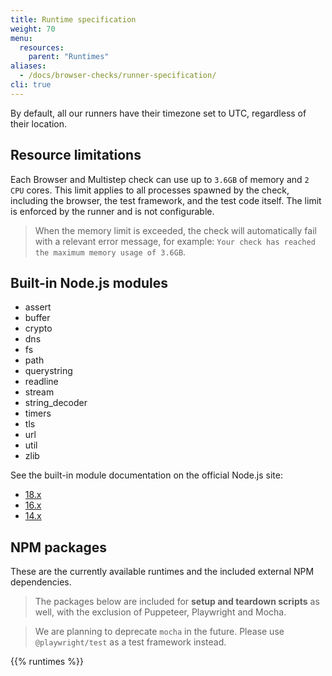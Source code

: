 ```yaml
---
title: Runtime specification
weight: 70
menu:
  resources:
    parent: "Runtimes"
aliases:
  - /docs/browser-checks/runner-specification/
cli: true
---
```


By default, all our runners have their timezone set to UTC, regardless of their location.

## Resource limitations
Each Browser and Multistep check can use up to `3.6GB` of memory and `2 CPU` cores. 
This limit applies to all processes spawned by the check, including the browser, the test framework, and the test code itself.
The limit is enforced by the runner and is not configurable. 

> When the memory limit is exceeded, 
the check will automatically fail with a relevant error message, for example: `Your check has reached the maximum memory usage of 3.6GB`.

## Built-in Node.js modules

- assert
- buffer
- crypto
- dns
- fs
- path
- querystring
- readline
- stream
- string_decoder
- timers
- tls
- url
- util
- zlib

See the built-in module documentation on the official Node.js site:

- [18.x](https://nodejs.org/dist/latest-v18.x/docs/api/)
- [16.x](https://nodejs.org/dist/latest-v16.x/docs/api/)
- [14.x](https://nodejs.org/dist/latest-v14.x/docs/api/)

## NPM packages

These are the currently available runtimes and the included external NPM dependencies.

> The packages below are included for **setup and teardown scripts** as well, with the exclusion of Puppeteer, Playwright and Mocha.

> We are planning to deprecate `mocha` in the future. Please use `@playwright/test` as a test framework instead.


{{% runtimes %}}
